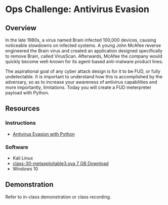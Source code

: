 # Ops Challenge: Antivirus Evasion

## Overview

In the late 1980s, a virus named Brain infected 100,000 devices, causing noticeable slowdowns on infected systems. A young John McAfee reverse engineered the Brain virus and created an application designed specifically to remove Brain, called VirusScan. Afterwards, McAfee the company would quickly become well-known for its agent-based anti-malware product lines.

The aspirational goal of any cyber attack design is for it to be FUD, or fully undetectable. It is important to understand how this is accomplished by the adversary, so as to increase your awareness of antivirus capabilities and more importantly, limitations. Today you will create a FUD meterpreter payload with Python.

## Resources

### Instructions

- [Antivirus Evasion with Python](https://medium.com/bugbountywriteup/antivirus-evasion-with-python-49185295caf1)

### Software

- Kali Linux
- [class-30-metasploitable3.ova 7 GB Download](https://github.com/codefellows/ops-401-cybersecurity-guide/tree/main/curriculum#downloads-table)
- Windows 10

## Demonstration

Refer to in-class demonstration or class recording.
